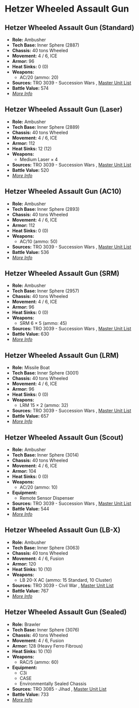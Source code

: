 # Hetzer Wheeled Assault Gun 

## Hetzer Wheeled Assault Gun (Standard) 

- **Role:** Ambusher 
- **Tech Base:** Inner Sphere (2887) 
- **Chassis:** 40 tons Wheeled 
- **Movement:** 4 / 6, ICE 
- **Armor:** 96 
- **Heat Sinks:** 0 (0) 
- **Weapons:** 
  - AC/20 (ammo: 20) 
- **Sources:** TRO 3039 - Succession Wars , [Master Unit List](http://masterunitlist.info/Unit/Details/1513) 
- **Battle Value:** 574 
- [*More Info*](hetzer_wheeled_assault_gun/hetzer_wheeled_assault_gun_standard.md) 

## Hetzer Wheeled Assault Gun (Laser) 

- **Role:** Ambusher 
- **Tech Base:** Inner Sphere (2889) 
- **Chassis:** 40 tons Wheeled 
- **Movement:** 4 / 6, ICE 
- **Armor:** 112 
- **Heat Sinks:** 12 (12) 
- **Weapons:** 
  - Medium Laser × 4 
- **Sources:** TRO 3039 - Succession Wars , [Master Unit List](http://masterunitlist.info/Unit/Details/1507) 
- **Battle Value:** 520 
- [*More Info*](hetzer_wheeled_assault_gun/hetzer_wheeled_assault_gun_laser.md) 

## Hetzer Wheeled Assault Gun (AC10) 

- **Role:** Ambusher 
- **Tech Base:** Inner Sphere (2893) 
- **Chassis:** 40 tons Wheeled 
- **Movement:** 4 / 6, ICE 
- **Armor:** 112 
- **Heat Sinks:** 0 (0) 
- **Weapons:** 
  - AC/10 (ammo: 50) 
- **Sources:** TRO 3039 - Succession Wars , [Master Unit List](http://masterunitlist.info/Unit/Details/1506) 
- **Battle Value:** 536 
- [*More Info*](hetzer_wheeled_assault_gun/hetzer_wheeled_assault_gun_ac10.md) 

## Hetzer Wheeled Assault Gun (SRM) 

- **Role:** Ambusher 
- **Tech Base:** Inner Sphere (2957) 
- **Chassis:** 40 tons Wheeled 
- **Movement:** 4 / 6, ICE 
- **Armor:** 96 
- **Heat Sinks:** 0 (0) 
- **Weapons:** 
  - SRM 6 × 5 (ammo: 45) 
- **Sources:** TRO 3039 - Succession Wars , [Master Unit List](http://masterunitlist.info/Unit/Details/1512) 
- **Battle Value:** 630 
- [*More Info*](hetzer_wheeled_assault_gun/hetzer_wheeled_assault_gun_srm.md) 

## Hetzer Wheeled Assault Gun (LRM) 

- **Role:** Missile Boat 
- **Tech Base:** Inner Sphere (3001) 
- **Chassis:** 40 tons Wheeled 
- **Movement:** 4 / 6, ICE 
- **Armor:** 96 
- **Heat Sinks:** 0 (0) 
- **Weapons:** 
  - LRM 15 × 2 (ammo: 32) 
- **Sources:** TRO 3039 - Succession Wars , [Master Unit List](http://masterunitlist.info/Unit/Details/1509) 
- **Battle Value:** 657 
- [*More Info*](hetzer_wheeled_assault_gun/hetzer_wheeled_assault_gun_lrm.md) 

## Hetzer Wheeled Assault Gun (Scout) 

- **Role:** Ambusher 
- **Tech Base:** Inner Sphere (3014) 
- **Chassis:** 40 tons Wheeled 
- **Movement:** 4 / 6, ICE 
- **Armor:** 104 
- **Heat Sinks:** 0 (0) 
- **Weapons:** 
  - AC/20 (ammo: 10) 
- **Equipment:** 
  - Remote Sensor Dispenser 
- **Sources:** TRO 3039 - Succession Wars , [Master Unit List](http://masterunitlist.info/Unit/Details/1510) 
- **Battle Value:** 544 
- [*More Info*](hetzer_wheeled_assault_gun/hetzer_wheeled_assault_gun_scout.md) 

## Hetzer Wheeled Assault Gun (LB-X) 

- **Role:** Ambusher 
- **Tech Base:** Inner Sphere (3063) 
- **Chassis:** 40 tons Wheeled 
- **Movement:** 4 / 6, Fusion 
- **Armor:** 120 
- **Heat Sinks:** 10 (10) 
- **Weapons:** 
  - LB 20-X AC (ammo: 15 Standard, 10 Cluster) 
- **Sources:** TRO 3039 - Civil War , [Master Unit List](http://masterunitlist.info/Unit/Details/1508) 
- **Battle Value:** 767 
- [*More Info*](hetzer_wheeled_assault_gun/hetzer_wheeled_assault_gun_lb-x.md) 

## Hetzer Wheeled Assault Gun (Sealed) 

- **Role:** Brawler 
- **Tech Base:** Inner Sphere (3076) 
- **Chassis:** 40 tons Wheeled 
- **Movement:** 4 / 6, Fusion 
- **Armor:** 128 (Heavy Ferro Fibrous) 
- **Heat Sinks:** 10 (10) 
- **Weapons:** 
  - RAC/5 (ammo: 60) 
- **Equipment:** 
  - C3i 
  - CASE 
  - Environmentally Sealed Chassis 
- **Sources:** TRO 3085 - Jihad , [Master Unit List](http://masterunitlist.info/Unit/Details/1511) 
- **Battle Value:** 733 
- [*More Info*](hetzer_wheeled_assault_gun/hetzer_wheeled_assault_gun_sealed.md) 

